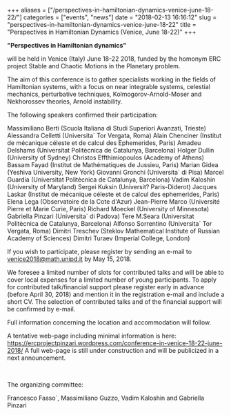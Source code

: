 +++
aliases = ["/perspectives-in-hamiltonian-dynamics-venice-june-18-22/"]
categories = ["events", "news"]
date = "2018-02-13 16:16:12"
slug = "perspectives-in-hamiltonian-dynamics-venice-june-18-22"
title = "Perspectives in Hamiltonian Dynamics (Venice, June 18-22)"
+++

**"Perspectives in Hamiltonian dynamics"**

will be held in Venice (Italy) <span class="aBn" tabindex="0"
term="goog_568468145"><span class="aQJ">June 18-22 2018</span></span>,
funded by the homonym ERC project Stable and Chaotic Motions in the
Planetary problem.

The aim of this conference is to gather specialists working in the
fields of Hamiltonian systems, with a focus on near integrable systems,
celestial mechanics, perturbative techniques, Kolmogorov-Arnold-Moser
and Nekhorossev theories, Arnold instability.

The following speakers confirmed their participation:

Massimiliano Berti (Scuola Italiana di Studi Superiori Avanzati,
Trieste) Alessandra Celletti (Universita\` Tor Vergata, Roma) Alain
Chenciner (Institut de mécanique céleste et de calcul des Ephemerides,
Paris) Amadeu Delshams (Universitat Politècnica de Catalunya, Barcelona)
Holger Dullin (University of Sydney) Christos Effthimiopoulos (Academy
of Athens) Bassam Fayad (Institut de Mathématiques de Jussieu, Paris)
Marian Gidea (Yeshiva University, New York) Giovanni Gronchi
(Universita\` di Pisa) Marcel Guardia (Universitat Politècnica de
Catalunya, Barcelona) Vadim Kaloshin (University of Maryland) Sergei
Kuksin (Universit? Paris-Diderot) Jacques Laskar (Institut de mécanique
céleste et de calcul des ephemerides, Paris) Elena Lega (Observatoire de
la Cote d'Azur) Jean-Pierre Marco (Université Pierre et Marie Curie,
Paris) Richard Moeckel (University of Minnesota) Gabriella Pinzari
(Universita\` di Padova) Tere M.Seara (Universitat Politècnica de
Catalunya, Barcelona) Alfonso Sorrentino (Universita\` Tor Vergata,
Roma) Dimitri Treschev (Steklov Mathematical Institute of Russian
Academy of Sciences) Dimitri Turaev (Imperial College, London)

If you wish to participate, please register by sending an e-mail to
<venice2018@math.unipd.it> by <span class="aBn" tabindex="0"
term="goog_568468146"><span class="aQJ">May 15, 2018</span></span>.

We foresee a limited number of slots for contributed talks and will be
able to cover local expenses for a limited number of young participants.
To apply for contributed talk/financial support please register early in
advance (before <span class="aBn" tabindex="0"
term="goog_568468147"><span class="aQJ">April 30, 2018</span></span>)
and mention it in the registration e-mail and include a short CV. The
selection of contributed talks and of the financial support will be
confirmed by e-mail.

Full information concerning the location and accommodation will follow.

A tentative web-page including minimal information is here:
[https://ercprojectpinzari.wordpress.com/conference-in-venice-18-<span
class="aBn" term="goog_568468148"><span
class="aQJ">22-june-2018</span></span>/](https://ercprojectpinzari.wordpress.com/conference-in-venice-18-22-june-2018/)
A full web-page is still under construction and will be publicized in a
next announcement.

 

The organizing committee:

Francesco Fasso\`, Massimiliano Guzzo, Vadim Kaloshin and Gabriella
Pinzari

